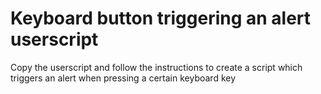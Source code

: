 # Keyboard button triggering an alert userscript
Copy the userscript and follow the instructions to create a script which triggers an alert when pressing a certain keyboard key
